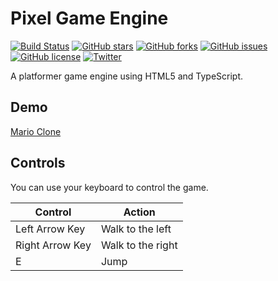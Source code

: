 # Pixel Game Engine
[![Build Status](https://travis-ci.org/jdiemke/platformer.svg?branch=master)](https://travis-ci.org/jdiemke/platformer)
[![GitHub stars](https://img.shields.io/github/stars/jdiemke/platformer.svg)](https://github.com/jdiemke/platformer/stargazers)
[![GitHub forks](https://img.shields.io/github/forks/jdiemke/platformer.svg)](https://github.com/jdiemke/platformer/network)
[![GitHub issues](https://img.shields.io/github/issues/jdiemke/platformer.svg)](https://github.com/jdiemke/platformer/issues)
[![GitHub license](https://img.shields.io/github/license/jdiemke/platformer.svg)](https://github.com/jdiemke/platformer/blob/master/LICENSE)
[![Twitter](https://img.shields.io/twitter/url/https/github.com/jdiemke/platformer.svg?style=social)](https://twitter.com/intent/tweet?text=Wow:&url=https%3A%2F%2Fgithub.com%2Fjdiemke%2Fplatformer)

A platformer game engine using HTML5 and TypeScript.

## Demo
[Mario Clone](https://jdiemke.github.io/platformer/)

## Controls

You can use your keyboard to control the game.

| Control         | Action            |
| --------------- | ----------------- |
| Left Arrow Key  | Walk to the left  |
| Right Arrow Key | Walk to the right |
| E               | Jump              |
